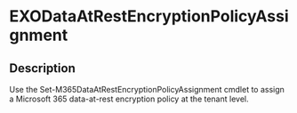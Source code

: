 ﻿# EXODataAtRestEncryptionPolicyAssignment

## Description

Use the Set-M365DataAtRestEncryptionPolicyAssignment cmdlet to assign a Microsoft 365 data-at-rest encryption policy at the tenant level.

